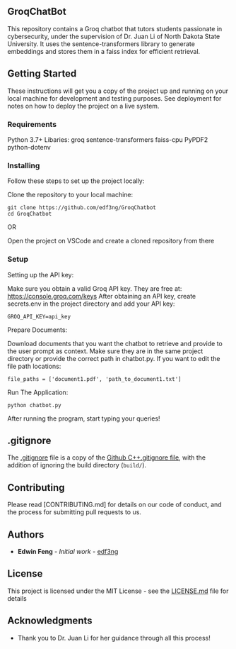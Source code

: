 ## GroqChatBot 

This repository contains a Groq chatbot that tutors students passionate in cybersecurity, under the supervision of Dr. Juan Li of North Dakota State University. It uses the sentence-transformers library to generate embeddings and stores them in a faiss index for efficient retrieval.

## Getting Started

These instructions will get you a copy of the project up and running on your local machine for development and testing purposes. See deployment for notes on how to deploy the project on a live system.

### Requirements

Python 3.7+
Libaries:
   groq
   sentence-transformers
   faiss-cpu
   PyPDF2
   python-dotenv


### Installing

Follow these steps to set up the project locally:

Clone the repository to your local machine:

```
git clone https://github.com/edf3ng/GroqChatbot
cd GroqChatbot
```

OR

Open the project on VSCode and create a cloned repository from there

### Setup

Setting up the API key:

Make sure you obtain a valid Groq API key. They are free at: https://console.groq.com/keys
After obtaining an API key, create secrets.env in the project directory and add your API key:

```
GROQ_API_KEY=api_key
```

Prepare Documents:

Download documents that you want the chatbot to retrieve and provide to the user prompt as context. Make sure they are in the same project directory or provide the correct path in chatbot.py.
If you want to edit the file path locations:

```
file_paths = ['document1.pdf', 'path_to_document1.txt']
```

Run The Application:
```
python chatbot.py
```

After running the program, start typing your queries!

## .gitignore

The [.gitignore](.gitignore) file is a copy of the [Github C++.gitignore file](https://github.com/github/gitignore/blob/master/C%2B%2B.gitignore),
with the addition of ignoring the build directory (`build/`).

## Contributing

Please read [CONTRIBUTING.md] for details on our code of conduct, and the process for submitting pull requests to us.

## Authors

* **Edwin Feng** - *Initial work* - [edf3ng](https://github.com/edf3ng)

## License

This project is licensed under the MIT License - see the [LICENSE.md](LICENSE.md) file for details

## Acknowledgments

* Thank you to Dr. Juan Li for her guidance through all this process!

